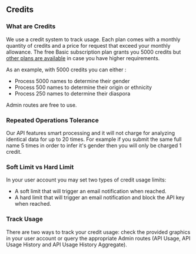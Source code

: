 ## Credits

### What are Credits

We use a credit system to track usage. Each plan comes with a monthly quantity of credits and a price for request that exceed your monthly allowance. The free Basic subscription plan grants you 5000 credits but <a target="_blank" href="https://www.namsor.com/prices">other plans are available</a> in case you have higher requirements.

As an example, with 5000 credits you can either :

-   Process 5000 names to determine their gender
-   Process 500 names to determine their origin or ethnicity
-   Process 250 names to determine their diaspora

Admin routes are free to use.

### Repeated Operations Tolerance

Our API features smart processing and it will not charge for analyzing identical data for up to 20 times. For example if you submit the same full name 5 times in order to infer it's gender then you will only be charged 1 credit.

### Soft Limit vs Hard Limit

In your user account you may set two types of credit usage limits:

-   A soft limit that will trigger an email notification when reached.
-   A hard limit that will trigger an email notification and block the API key when reached.

### Track Usage

There are two ways to track your credit usage: check the provided graphics in your user account or query the appropriate Admin routes (API Usage, API Usage History and API Usage History Aggregate).
